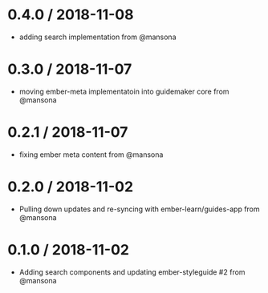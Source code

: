 
0.4.0 / 2018-11-08
==================

  * adding search implementation from @mansona

0.3.0 / 2018-11-07
==================

  * moving ember-meta implementatoin into guidemaker core from @mansona 

0.2.1 / 2018-11-07
==================

  * fixing ember meta content from @mansona

0.2.0 / 2018-11-02
==================

  * Pulling down updates and re-syncing with ember-learn/guides-app from @mansona

0.1.0 / 2018-11-02
==================

  * Adding search components and updating ember-styleguide #2 from @mansona
